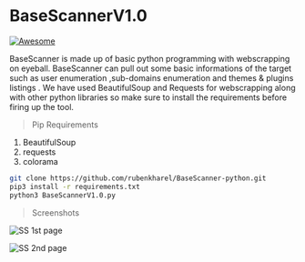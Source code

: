 
# BaseScannerV1.0
[![Awesome](https://cdn.rawgit.com/sindresorhus/awesome/d7305f38d29fed78fa85652e3a63e154dd8e8829/media/badge.svg)](https://github.com/sindresorhus/awesome)  
 
 BaseScanner is made up of basic python programming with webscrapping on eyeball. BaseScanner can pull out some basic informations of the target such as user enumeration ,sub-domains enumeration and themes & plugins listings . We have used BeautifulSoup and Requests for webscrapping along with other python libraries so make sure to install the requirements before firing up the tool. 

>Pip Requirements 
1. BeautifulSoup 
2. requests
3. colorama

```sh
git clone https://github.com/rubenkharel/BaseScanner-python.git
pip3 install -r requirements.txt
python3 BaseScannerV1.0.py
```


>Screenshots

![SS 1st page](https://raw.githubusercontent.com/xsphereboi/BaseScanner-python/master/pycharm64_4IcIsMY9JG.png)

![SS 2nd page](https://raw.githubusercontent.com/xsphereboi/BaseScanner-python/master/pycharm64_OTg3455mCi.png)

